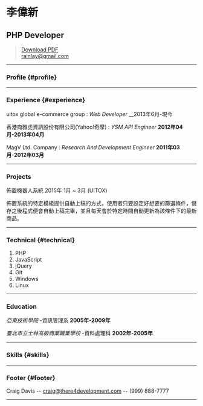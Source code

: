 # 李偉新
## PHP Developer

> [Download PDF](resume.pdf)  
> [rainlay@gmail.com](rainlay@gmail.com)  

------

### Profile {#profile}

------

### Experience {#experience}

uitox global e-commerce group 
: *Web Developer*
   __2013年6月-現今

香港商雅虎資訊股份有限公司(Yahoo!奇摩)
: *YSM API Engineer*
   __2012年04月-2013年04月__
  
MagV Ltd. Company
: *Research And Development Engineer*
   __2011年03月-2012年03月__

------

### Projects

佈置機器人系統 2015年 1月 ~ 3月 (UITOX) 

佈置系統的特定模組提供自動上稿的方式，使用者只要設定好想要的篩選條件，儲存之後程式便會自動上稿完畢，並且每天會於特定時間自動更新為該條件下的最新商品。

------

### Technical {#technical}

1. PHP
1. JavaScript
1. jQuery
1. Git
1. Windows
1. Linux

------

### Education
*亞東技術學院*
	-資訊管理系
	__2005年-2009年__

*臺北市立士林高級商業職業學校*
	-資料處理科
	__2002年-2005年__

------

### Skills {#skills}

------

### Footer {#footer}

Craig Davis -- [craig@there4development.com](craig@there4development.com) -- (999) 888-7777

------
